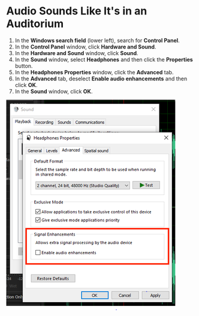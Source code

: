 # Audio Sounds Like It's in an Auditorium

1. In the **Windows search field** (lower left), search for **Control Panel**.
2. In the **Control Panel** window, click **Hardware and Sound**.
3. In the **Hardware and Sound** window, click **Sound**.
4. In the **Sound** window, select **Headphones** and then click the **Properties** button.
5. In the **Headphones Properties** window, click the **Advanced** tab.
6. In the **Advanced** tab, deselect **Enable audio enhancements** and then click **OK**.
7. In the **Sound** window, click **OK**.

![](../.gitbook/assets/disable-audio-enhancements.PNG)
